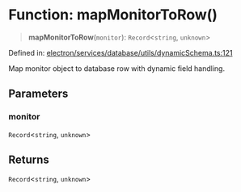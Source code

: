 # Function: mapMonitorToRow()

> **mapMonitorToRow**(`monitor`): `Record`\<`string`, `unknown`\>

Defined in: [electron/services/database/utils/dynamicSchema.ts:121](https://github.com/Nick2bad4u/Uptime-Watcher/blob/2a45eeb1723f8f7089001af2c92aa07d82dfe7e4/electron/services/database/utils/dynamicSchema.ts#L121)

Map monitor object to database row with dynamic field handling.

## Parameters

### monitor

`Record`\<`string`, `unknown`\>

## Returns

`Record`\<`string`, `unknown`\>
